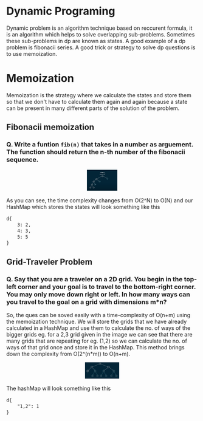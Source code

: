 # Dynamic Programing
Dynamic problem is an algorithm technique based on reccurent formula, it is an algorithm which helps to solve overlapping sub-problems. Sometimes these sub-problems in dp are known as states. A good example of a dp problem is fibonacii series. A good trick or strategy to solve dp questions is to use memoization.
<br>

# Memoization
Memoization is the strategy where we calculate the states and store them so that we don't have to calculate them again and again because a state can be present in many different parts of the solution of the problem.
<br>


## Fibonacii memoization
### Q. Write a funtion ```fib(n)``` that takes in a number as arguement. The function should return the n-th number of the fibonacii sequence.
<p align="center">
<img src="./imgs/fib6.png" alt="Image" width="80">
</p>

As you can see, the time complexity changes from O(2^N) to O(N)
and our HashMap which stores the states will look something like this
``` 
d{
    3: 2,
    4: 3,
    5: 5
}
```

## Grid-Traveler Problem <br/>
### Q. Say that you are a traveler on a 2D grid. You begin in the top-left corner and your goal is to travel to the bottom-right corner. You may only move down right or left. In how many ways can you travel to the goal on a grid with dimensions m*n? <br/>
So, the ques can be soved easily with a time-complexity of O(n+m) using the memoization technique. We will store the grids that we have already calculated in a HashMap and use them to calculate the no. of ways of the bigger grids eg. for a  2,3 grid given in the image we can see that there are many grids that are repeating for eg. (1,2) so we can calculate the no. of ways of that grid once and store it in the HashMap. This method brings down the complexity from O(2^(n*m)) to O(n+m).
<p align="center">
<img src="./imgs/gt.png" alt="Image" width="90">
</p>

The hashMap will look something like this
```
d{
    "1,2": 1
}
```